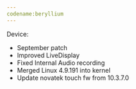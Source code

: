 ```yaml
---
codename:beryllium
---
```


 Device:
* September patch
* Improved LiveDisplay
* Fixed Internal Audio recording
* Merged Linux 4.9.191 into kernel
* Update novatek touch fw from 10.3.7.0
